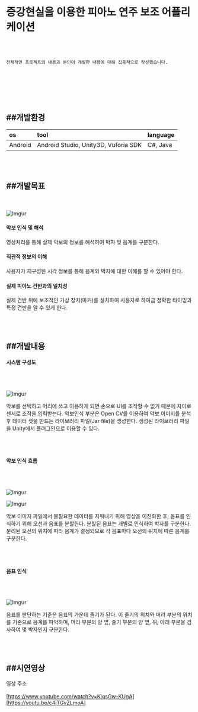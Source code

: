 증강현실을 이용한 피아노 연주 보조 어플리케이션
===================


<br></br>

```
전체적인 프로젝트의 내용과 본인이 개발한 내용에 대해 집중적으로 작성했습니다.
```


<br></br>

<br></br>



##개발환경
-------------

| os     | tool   |language|
|:-------|:-------|:-------|
|Android |Android Studio, Unity3D, Vuforia SDK|C#, Java|


<br></br>


##개발목표
-------------------


<br></br>
![Imgur](http://i.imgur.com/P2p4bQI.jpg)


#### 악보 인식 및 해석

영상처리를 통해 실제 악보의 정보를 해석하여 박자 및 음계를 구분한다.

#### 직관적 정보의 이해

사용자가 재구성된 시각 정보를 통해 음계와 박자에 대한 이해를 할 수 있어야 한다.

#### 실제 피아노 건반과의 일치성

실제 건반 위에 보조적인 가상 장치(마커)를 설치하여 사용자로 하여금 정확한 타이밍과 특정 건반을 알 수 있게 한다.




<br></br>



##개발내용
-------------

#### 시스템 구성도

<br></br>

![Imgur](http://i.imgur.com/JSBO9G2.jpg)

악보를 선택하고 머리에 쓰고 이용하게 되면 손으로 UI를 조작할 수 없기 때문에 자이로 센서로 조작을 입력받는다. 악보인식 부분은 Open CV를 이용하여 악보 이미지를 분석 후 데이터 셋을 만드는 라이브러리 파일(Jar file)을 생성한다. 생성된 라이브러리 파일을 Unity에서 플러그인으로 이용할 수 있다.


<br></br>

#### 악보 인식 흐름

<br></br>

![Imgur](http://i.imgur.com/SBfMrFi.jpg)



![Imgur](http://i.imgur.com/anEgZJh.jpg)


악보 이미지 파일에서 불필요한 데이터를 지워내기 위해 영상을 이진화한 후, 음표를 인식하기 위해 오선과 음표를 분할한다. 분할된 음표는 개별로 인식하여 박자를 구분한다. 분리된 오선의 위치에 따라 음계가 결정되므로 각 음표마다 오선의 위치에 따른 음계를 구분한다.

<br></br>

#### 음표 인식

<br></br>

![Imgur](http://i.imgur.com/g3sT2FN.jpg)

음표를 판단하는 기준은 음표의 가운데 줄기가 된다. 이 줄기의 위치와 머리 부분의 위치를 기준으로 음계를 파악하며, 머리 부분의 양 옆, 줄기 부분의 양 옆, 위, 아래 부분을 검사하여 몇 박자인지 구분한다.



<br></br>


##시연영상
-------------


영상 주소
<br></br>
[https://www.youtube.com/watch?v=KlqsGw-KUgA]
<br>
[https://youtu.be/c4jTGvZLmoA]


